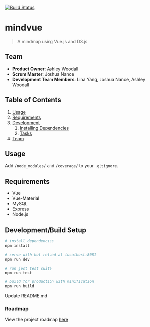 [![Build Status](https://img.shields.io/travis/breakfastfordinner/MindVue.svg?style=flat-square)](https://travis-ci.org/breakfastfordinner/MindVue)

# mindvue

> A mindmap using Vue.js and D3.js

## Team

  - __Product Owner__: Ashley Woodall
  - __Scrum Master__: Joshua Nance
  - __Development Team Members__: Lina Yang, Joshua Nance, Ashley Woodall


## Table of Contents

1. [Usage](#Usage)
1. [Requirements](#requirements)
1. [Development](#development)
    1. [Installing Dependencies](#installing-dependencies)
    1. [Tasks](#tasks)
1. [Team](#team)

## Usage

Add `/node_modules/` and `/coverage/` to your `.gitignore`.

## Requirements

- Vue
- Vue-Material
- MySQL
- Express
- Node.js

## Development/Build Setup

``` bash
# install dependencies
npm install

# serve with hot reload at localhost:8081
npm run dev

# run jest test suite
npm run test

# build for production with minification
npm run build
```


Update README.md
### Roadmap

View the project roadmap [here](https://github.com/breakfastfordinner/MindVue/issues)

